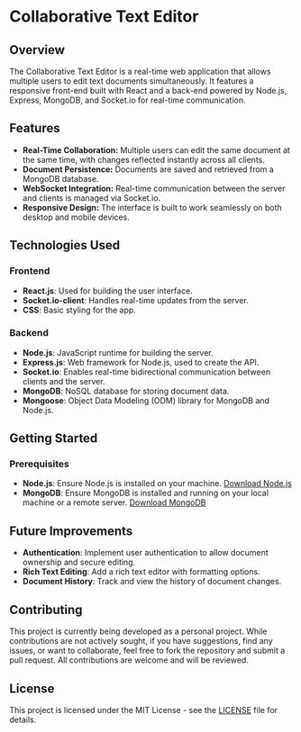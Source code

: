 # Collaborative Text Editor

## Overview

The Collaborative Text Editor is a real-time web application that allows multiple users to edit text documents simultaneously. It features a responsive front-end built with React and a back-end powered by Node.js, Express, MongoDB, and Socket.io for real-time communication.

## Features

- **Real-Time Collaboration:** Multiple users can edit the same document at the same time, with changes reflected instantly across all clients.
- **Document Persistence:** Documents are saved and retrieved from a MongoDB database.
- **WebSocket Integration:** Real-time communication between the server and clients is managed via Socket.io.
- **Responsive Design:** The interface is built to work seamlessly on both desktop and mobile devices.

## Technologies Used

### Frontend

- **React.js**: Used for building the user interface.
- **Socket.io-client**: Handles real-time updates from the server.
- **CSS**: Basic styling for the app.

### Backend

- **Node.js**: JavaScript runtime for building the server.
- **Express.js**: Web framework for Node.js, used to create the API.
- **Socket.io**: Enables real-time bidirectional communication between clients and the server.
- **MongoDB**: NoSQL database for storing document data.
- **Mongoose**: Object Data Modeling (ODM) library for MongoDB and Node.js.

## Getting Started

### Prerequisites

- **Node.js**: Ensure Node.js is installed on your machine. [Download Node.js](https://nodejs.org/)
- **MongoDB**: Ensure MongoDB is installed and running on your local machine or a remote server. [Download MongoDB](https://www.mongodb.com/try/download/community)

## Future Improvements

- **Authentication**: Implement user authentication to allow document ownership and secure editing.
- **Rich Text Editing**: Add a rich text editor with formatting options.
- **Document History**: Track and view the history of document changes.

## Contributing

This project is currently being developed as a personal project. While contributions are not actively sought, if you have suggestions, find any issues, or want to collaborate, feel free to fork the repository and submit a pull request. All contributions are welcome and will be reviewed.

## License

This project is licensed under the MIT License - see the [LICENSE](LICENSE) file for details.

